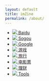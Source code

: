 ```yaml
---
layout: default
title: imZine
permalink: /about/
---
```


<ul class="listico">
            <li>
                <a href="http://www.baidu.com" class="ico1">
                    <img id="img1" src="${IMAGE}" />
                    Baidu
                </a>
            </li>
            <li>
                <a href="http://www.sogou.com" class="ico2">
                    <img id="img2" src="${IMAGE}" />
                    Sogou
                </a>
            </li>
            <li>
                <a href="http://www.google.com" class="ico3">
                    <img id="img3" src="${IMAGE}" />
                    Google
                </a>
            </li>
            <li>
                <a href="#"  class="ico4">
                    <img id="img4" src="${IMAGE}" />
                    游戏
                </a>
            </li>
            <li>
                <a href="#"  class="ico5">
                    <img id="img5" src="${IMAGE}" />
                    旅行
                </a>
            </li>
            <li>
                <a href="#"  class="ico6">
                    <img id="img6" src="${IMAGE}" />
                    电影票
                </a>
            </li>
            <li>
                <a href="#"  class="ico7">
                    <img id="img7" src="${IMAGE}" />
                    理财
                </a>
            </li>
            <li>
                <a href="https://mumubrowser.com/store/" class="ico8">
                    <img id="img8" src="${IMAGE}" />
                    Tools</a>
            </li>
        </ul>
